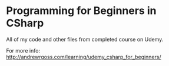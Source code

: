 # Programming for Beginners in CSharp
All of my code and other files from completed course on Udemy.

For more info:
http://andrewrgoss.com/learning/udemy_csharp_for_beginners/
